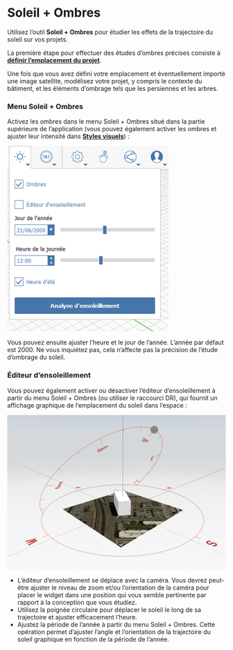 # Soleil + Ombres

Utilisez l’outil **Soleil + Ombres** pour étudier les effets de la trajectoire du soleil sur vos projets.

La première étape pour effectuer des études d’ombres précises consiste à [**définir l’emplacement du projet**](setting-location.md).

Une fois que vous avez défini votre emplacement et éventuellement importé une image satellite, modélisez votre projet, y compris le contexte du bâtiment, et les éléments d’ombrage tels que les persiennes et les arbres.

### Menu Soleil + Ombres

Activez les ombres dans le menu Soleil + Ombres situé dans la partie supérieure de l’application \(vous pouvez également activer les ombres et ajuster leur intensité dans [**Styles visuels**](../formit-introduction/tool-bars.md)\) :

![](../.gitbook/assets/sun-+-shadows.PNG)

Vous pouvez ensuite ajuster l’heure et le jour de l’année. L’année par défaut est 2000. Ne vous inquiétez pas, cela n’affecte pas la précision de l’étude d’ombrage du soleil.

### Éditeur d’ensoleillement

Vous pouvez également activer ou désactiver l’éditeur d’ensoleillement à partir du menu Soleil + Ombres \(ou utiliser le raccourci DR\), qui fournit un affichage graphique de l’emplacement du soleil dans l’espace :

![](../.gitbook/assets/sun-editor.PNG)

* L’éditeur d’ensoleillement se déplace avec la caméra. Vous devrez peut-être ajuster le niveau de zoom et/ou l’orientation de la caméra pour placer le widget dans une position qui vous semble pertinente par rapport à la conception que vous étudiez.
* Utilisez la poignée circulaire pour déplacer le soleil le long de sa trajectoire et ajuster efficacement l’heure.
* Ajustez la période de l’année à partir du menu Soleil + Ombres. Cette opération permet d’ajuster l’angle et l’orientation de la trajectoire du soleil graphique en fonction de la période de l’année.



